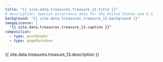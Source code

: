 ```yaml
---
title: "{{ site.data.treasures.treasure_13.title }}"
# description: Species occurrence data for the United States and U.S. Territories.
background: "{{ site.data.treasures.treasure_13.background }}"
imageLicense: |
  "{{ site.data.treasures.treasure_13.caption }}"
composition:
  - type: postHeader
  - type: pageMarkdown
---
```


{{ site.data.treasures.treasure_13.description }}